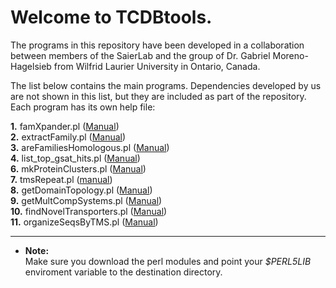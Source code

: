 # Welcome to TCDBtools.

The programs in this repository have been developed in a collaboration between 
members of the SaierLab and the group of Dr. Gabriel Moreno-Hagelsieb from 
Wilfrid Laurier University in Ontario, Canada.

The list below contains the main programs. Dependencies developed by us are 
not shown in this list, but they are included as part of the repository. 
Each program has its own help file:


**1.** famXpander.pl ([Manual](manuals/famXpander.md))  
**2.** extractFamily.pl ([Manual](manuals/extractFamily.md))    
**3.** areFamiliesHomologous.pl ([Manual](manuals/areFamiliesHomologous.md))  
**4.** list_top_gsat_hits.pl ([Manual](manuals/list_top_gsat_hits.md))  
**6.** mkProteinClusters.pl  ([Manual](manuals/mkProteinClusters.md))  
**7.** tmsRepeat.pl ([manual](Manuals/tmsRepeat.md))  
**8.** getDomainTopology.pl ([Manual](manuals/getDomainTopology.md))   
**9.** getMultCompSystems.pl ([Manual](manuals/getMultCompSystems.md))  
**10.** findNovelTransporters.pl ([Manual](manuals/findNovelTransporters.md))  
**11.** organizeSeqsByTMS.pl ([Manual](manuals/organizeSeqsByTMS.md))  


---

* **Note:**  
Make sure you download the perl modules and point your _$PERL5LIB_ 
enviroment variable to the destination directory.


